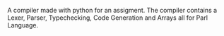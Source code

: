 A compiler made with python for an assigment. The compiler contains a Lexer, Parser, Typechecking, Code Generation and Arrays all for Parl Language.
